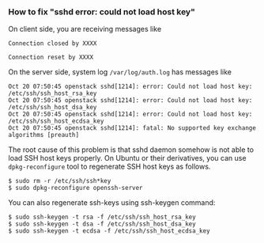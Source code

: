 ### How to fix "sshd error: could not load host key"
On client side, you are receiving messages like
```
Connection closed by XXXX
```
```
Connection reset by XXXX
```
On the server side, system log ```/var/log/auth.log``` has messages like
```
Oct 20 07:50:45 openstack sshd[1214]: error: Could not load host key: /etc/ssh/ssh_host_rsa_key
Oct 20 07:50:45 openstack sshd[1214]: error: Could not load host key: /etc/ssh/ssh_host_dsa_key
Oct 20 07:50:45 openstack sshd[1214]: error: Could not load host key: /etc/ssh/ssh_host_ecdsa_key
Oct 20 07:50:45 openstack sshd[1214]: fatal: No supported key exchange algorithms [preauth]
```
The root cause of this problem is that sshd daemon somehow is not able to load SSH host keys properly.
On Ubuntu or their derivatives, you can use ```dpkg-reconfigure``` tool to regenerate SSH host keys as follows.
```
$ sudo rm -r /etc/ssh/ssh*key
$ sudo dpkg-reconfigure openssh-server
```
You can also regenerate ssh-keys using ssh-keygen command:
```
$ sudo ssh-keygen -t rsa -f /etc/ssh/ssh_host_rsa_key
$ sudo ssh-keygen -t dsa -f /etc/ssh/ssh_host_dsa_key
$ sudo ssh-keygen -t ecdsa -f /etc/ssh/ssh_host_ecdsa_key
```
